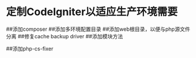 # 定制CodeIgniter以适应生产环境需要

##添加composer
##添加多环境配置目录
##添加web根目录，以便与php源文件分离
##修复cache backup driver
##添加模块方法


##添加php-cs-fixer
